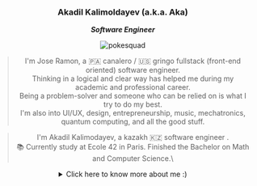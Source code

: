 <div align="center">

### Akadil Kalimoldayev (a.k.a. Aka) 

***Software Engineer*** 

![pokesquad](https://github.com/Akadil/pictures/blob/main/t-challa-black-panther.gif)

> I'm Jose Ramon, a 🇵🇦 canalero / 🇺🇸 gringo fullstack (front-end oriented) software engineer.\
> Thinking in a logical and clear way has helped me during my academic and professional career.\
> Being a problem-solver and someone who can be relied on is what I try to do my best.\
> I'm also into UI/UX, design, entrepreneurship, music, mechatronics, quantum computing, and all the good stuff.

> I'm Akadil Kalimodayev, a kazakh 🇰🇿 software engineer .\
> 📚 Currently study at Ecole 42 in Paris. Finished the Bachelor on Math and Computer Science.\
> 
  
<details>
<summary>Click here to know more about me :)</summary>

<div align="left">
  
- 🔭 I’m currently working on some TypeScript projects
- 🌱 I’m currently learning Quantum Engineering
- 💬 Ask me about first generation pokemon glitches ;)

</div>
  
</details>
